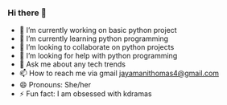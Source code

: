 ### Hi there 👋

- 🔭 I’m currently working on basic python project
- 🌱 I’m currently learning python programming
- 👯 I’m looking to collaborate on python projects
- 🤔 I’m looking for help with python programming
- 💬 Ask me about any tech trends
- 📫 How to reach me via gmail jayamanithomas4@gmail.com
- 😄 Pronouns: She/her
- ⚡ Fun fact: I am obsessed with kdramas

